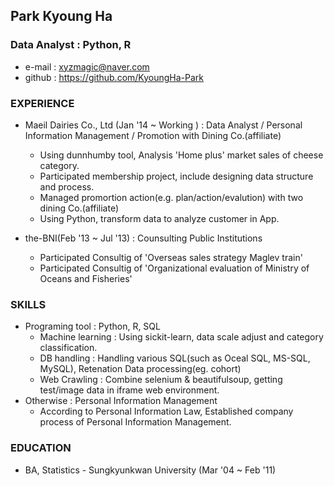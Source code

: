 ## Park Kyoung Ha
### Data Analyst : Python, R
+ e-mail : xyzmagic@naver.com 
+ github : https://github.com/KyoungHa-Park

### EXPERIENCE
+ Maeil Dairies Co., Ltd (Jan '14 ~ Working ) :  Data Analyst / Personal Information Management / Promotion with Dining Co.(affiliate) 
  + Using dunnhumby tool, Analysis 'Home plus' market sales of cheese category. 
  + Participated membership project, include designing data structure and process. 
  + Managed promortion action(e.g. plan/action/evalution) with two dining Co.(affiliate)
  + Using Python, transform data to analyze customer in App.

+ the-BNI(Feb '13 ~ Jul '13) :  Counsulting Public Institutions 
  + Participated Consultig of 'Overseas sales strategy Maglev train'
  + Participated Consultig of 'Organizational evaluation of Ministry of Oceans and Fisheries'

### SKILLS
+ Programing tool : Python, R, SQL
  + Machine learning : Using sickit-learn, data scale adjust and category classification.
  + DB handling : Handling various SQL(such as Oceal SQL, MS-SQL, MySQL), Retenation Data processing(eg. cohort)
  + Web Crawling : Combine selenium & beautifulsoup, getting test/image data in iframe web environment.
+ Otherwise : Personal Information Management
  + According to Personal Information Law, Established company process of Personal Information Management.

### EDUCATION 
+ BA, Statistics - Sungkyunkwan University (Mar '04 ~ Feb '11)

